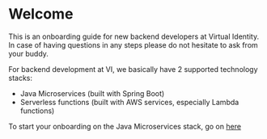 # Welcome
This is an onboarding guide for new backend developers at Virtual Identity.
In case of having questions in any steps please do not hesitate to ask from your buddy.

For backend development at VI, we basically have 2 supported technology stacks:
- Java Microservices (built with Spring Boot)
- Serverless functions (built with AWS services, especially  Lambda functions)

To start your onboarding on the Java Microservices stack, go on [here](java_microservice.md) 